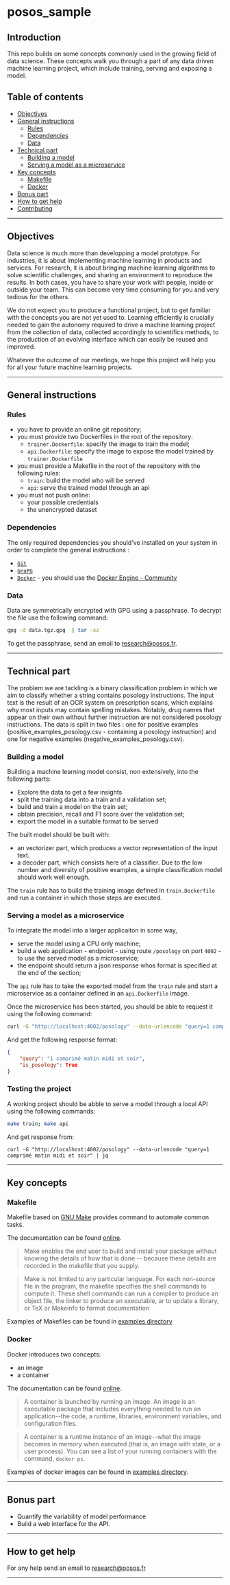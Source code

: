 # posos_sample

## Introduction

This repo builds on some concepts commonly used in the growing field of data science. These concepts walk you through a part of any data driven machine learning project, which include training, serving and exposing a model.

## Table of contents

* [Objectives](#objectives)
* [General instructions](#general-instructions)
  * [Rules](#rules)
  * [Dependencies](#dependencies)
  * [Data](#data)
* [Technical part](#technical-part)
  * [Building a model](#building-a-model)
  * [Serving a model as a microservice](#serving-a-model-as-a-microservice)
* [Key concepts](#key-concepts)
  * [Makefile](#makefile)
  * [Docker](#docker)
* [Bonus part](#bonus-part)
* [How to get help](#how-to-get-help)
* [Contributing](#contributing)

- - -

## Objectives

Data science is much more than developping a model prototype. For industries, it is about implementing machine learning in products and services. For research, it is about bringing machine learning algorithms to solve scientific challenges, and sharing an environment to reproduce the results. In both cases, you have to share your work with people, inside or outside your team. This can become very time consuming for you and very tedious for the others.

We do not expect you to produce a functional project, but to get familiar with the concepts you are not yet used to. Learning efficiently is crucially needed to gain the autonomy required to drive a machine learning project from the collection of data, collected accordingly to scientifics methods, to the production of an evolving interface which can easily be reused and improved.

Whatever the outcome of our meetings, we hope this project will help you for all your future machine learning projects.

- - -

## General instructions

### Rules

- you have to provide an online git repository;
- you must provide two Dockerfiles in the root of the repository:
    - `trainer.Dockerfile`: specify the image to train the model;
    - `api.Dockerfile`: specify the image to expose the model trained by `trainer.Dockerfile`
- you must provide a Makefile in the root of the repository with the following rules:
    - `train`: build the model who will be served
    - `api`: serve the trained model through an api
- you must not push online:
    - your possible credentials
    - the unencrypted dataset

### Dependencies

The only required dependencies you should've installed on your system in order to complete the general instructions :
- [`Git`](https://git-scm.com)
- [`GnuPG`](https://gnupg.org)
- [`Docker`](https://docs.docker.com/) - you should use the [Docker Engine - Community](https://docs.docker.com/install/)


### Data

Data are symmetrically encrypted with GPG using a passphrase. To decrypt the file use the following command:
```bash
gpg -d data.tgz.gpg  | tar -xz
```
To get the passphrase, send an email to research@posos.fr.

- - -

## Technical part

The problem we are tackling is a binary classification problem in which we aim to classify whether a string contains posology instructions. The input text is the result of an OCR system on prescription scans, which explains why most inputs may contain spelling mistakes. Notably, drug names that appear on their own without further instruction are not considered posology instructions. The data is split in two files : one for positive examples (positive_examples_posology.csv - containing a posology instruction) and one for negative examples (negative_examples_posology.csv).

### Building a model

Building a machine learning model consist, non extensively, into the following parts:
  - Explore the data to get a few insights
  - split the training data into a train and a validation set;
  - build and train a model on the train set;
  - obtain precision, recall and F1 score over the validation set;
  - export the model in a suitable format to be served

The built model should be built with:
  - an vectorizer part, which produces a vector representation of the input text.
  - a decoder part, which consists here of a classifier. Due to the low number and diversity of positive examples, a simple classification model should work well enough.

The `train` rule has to build the training image defined in `train.Dockerfile` and run a container in which those steps are executed.

### Serving a model as a microservice

To integrate the model into a larger applicaiton in some way, 

- serve the model using a CPU only machine;
- build a web application - endpoint - using route `/posology` on port `4002` - to use the served model as a microservice;
- the endpoint should return a json response whos format is specified at the end of the section;

The `api` rule has to take the exported model from the `train` rule and start a microservice as a container defined in an `api.Dockerfile` image.

Once the microservice has been started, you should be able to request it using the following command:
```bash
curl -G "http://localhost:4002/posology" --data-urlencode "query=1 comprimé matin midi et soir" | jq
```
And get the following response format:
```json
{
    "query": "1 comprimé matin midi et soir",
    "is_posology": True
}
```

### Testing the project

A working project should be abble to serve a model through a local API using the following commands:
```bash
make train; make api
```
And get response from:
```
curl -G "http://localhost:4002/posology" --data-urlencode "query=1 comprimé matin midi et soir" | jq
```

- - -

## Key concepts

### Makefile

Makefile based on [GNU Make](https://www.gnu.org/software/make/) provides command to automate common tasks. 

The documentation can be found [online](https://www.gnu.org/software/make/manual/make.html).

> Make enables the end user to build and install your package without knowing the details of how that is done -- because these details are recorded in the makefile that you supply.

> Make is not limited to any particular language. For each non-source file in the program, the makefile specifies the shell commands to compute it. These shell commands can run a compiler to produce an object file, the linker to produce an executable, ar to update a library, or TeX or Makeinfo to format documentation

Examples of Makefiles can be found in [examples directory](/examples/makefile)

### Docker

Docker introduces two concepts:
- an image
- a container

The documentation can be found [online](https://docs.docker.com/get-started/).

> A container is launched by running an image. An image is an executable package that includes everything needed to run an application--the code, a runtime, libraries, environment variables, and configuration files.

> A container is a runtime instance of an image--what the image becomes in memory when executed (that is, an image with state, or a user process). You can see a list of your running containers with the command, `docker ps`.

Examples of docker images can be found in [examples directory](/examples/docker).


- - -

## Bonus part

- Quantify the variability of model performance
- Build a web interface for the API.

- - -

## How to get help

For any help send an email to research@posos.fr

- - -
